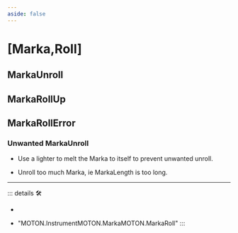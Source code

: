 ```yaml
---
aside: false
---
```

# <py>[Marka,Roll]</py>

## MarkaUnroll

## MarkaRollUp

## MarkaRollError

### Unwanted MarkaUnroll

- Use a lighter to melt the Marka to itself to prevent unwanted unroll.

- Unroll too much Marka, ie MarkaLength is too long.

---

<!-- =================================================== -->
<!-- =================================================== -->
<!-- =================================================== -->
<!-- =================================================== -->
<!-- =================================================== -->
::: details 🛠

-

- "MOTON.InstrumentMOTON.MarkaMOTON.MarkaRoll"
:::

